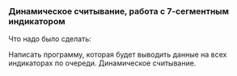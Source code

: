 ### Динамическое считывание, работа с 7-сегментным индикатором

Что надо было сделать: 

Написать программу, которая будет выводить данные на всех индикаторах по очереди. Динамическое считывание. 
